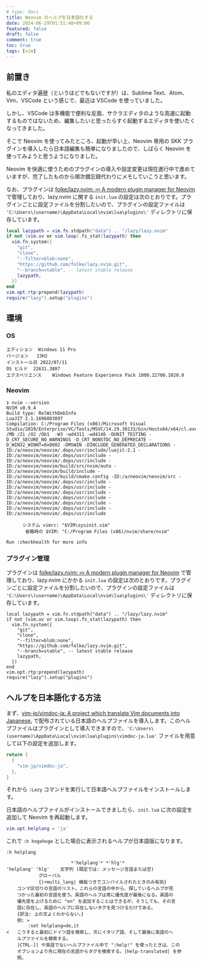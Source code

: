 ```yaml
---
# type: docs 
title: Neovim のヘルプを日本語化する
date: 2024-06-29T01:51:48+09:00
featured: false
draft: false
comment: true
toc: true
tags: [vim]
---
```


## 前置き

私のエディタ遍歴（というほどでもないですが）は、Sublime Text、Atom、Vim、VSCode という感じで、最近は VSCode を使っていました。

しかし、VSCode は多機能で便利な反面、サクラエディタのような高速に起動するものではないため、編集したいと思ったらすぐ起動するエディタを使いたくなってきました。

そこで Neovim を使ってみたところ、起動が早い上、Neovim 専用の SKK プラグインを導入したら日本語編集も簡単になりましたので、しばらく Neovim を使ってみようと思うようになりました。

Neovim を快適に使うためのプラグインの導入や設定変更は現在進行中で進めていますが、完了したものから順次備忘録代わりにメモしていこうと思います。

なお、プラグインは [folke/lazy.nvim: 💤 A modern plugin manager for Neovim](https://github.com/folke/lazy.nvim) で管理しており、lazy.nvim に関する `init.lua` の設定は次のとおりです。プラグインごとに設定ファイルを分割したいので、プラグインの設定ファイルは `'C:\Users\(username)\AppData\Local\nvim\lua\plugins\'` ディレクトリに保存しています。

```lua
local lazypath = vim.fn.stdpath("data") .. "/lazy/lazy.nvim"
if not (vim.uv or vim.loop).fs_stat(lazypath) then
  vim.fn.system({
    "git",
    "clone",
    "--filter=blob:none",
    "https://github.com/folke/lazy.nvim.git",
    "--branch=stable", -- latest stable release
    lazypath,
  })
end
vim.opt.rtp:prepend(lazypath)
require("lazy").setup("plugins")
```

## 環境

### OS

```
エディション	Windows 11 Pro
バージョン	23H2
インストール日	‎2022/‎07/‎11
OS ビルド	22631.3807
エクスペリエンス	Windows Feature Experience Pack 1000.22700.1020.0
```

### Neovim

```
❯ nvim --version
NVIM v0.9.4
Build type: RelWithDebInfo
LuaJIT 2.1.1696883897
Compilation: C:/Program Files (x86)/Microsoft Visual Studio/2019/Enterprise/VC/Tools/MSVC/14.29.30133/bin/Hostx64/x64/cl.exe /MD /Zi /O2 /Ob1  -W3 -wd4311 -wd4146 -DUNIT_TESTING -D_CRT_SECURE_NO_WARNINGS -D_CRT_NONSTDC_NO_DEPRECATE -D_WIN32_WINNT=0x0602 -DMSWIN -DINCLUDE_GENERATED_DECLARATIONS -ID:/a/neovim/neovim/.deps/usr/include/luajit-2.1 -ID:/a/neovim/neovim/.deps/usr/include -ID:/a/neovim/neovim/.deps/usr/include -ID:/a/neovim/neovim/build/src/nvim/auto -ID:/a/neovim/neovim/build/include -ID:/a/neovim/neovim/build/cmake.config -ID:/a/neovim/neovim/src -ID:/a/neovim/neovim/.deps/usr/include -ID:/a/neovim/neovim/.deps/usr/include -ID:/a/neovim/neovim/.deps/usr/include -ID:/a/neovim/neovim/.deps/usr/include -ID:/a/neovim/neovim/.deps/usr/include -ID:/a/neovim/neovim/.deps/usr/include -ID:/a/neovim/neovim/.deps/usr/include

      システム vimrc: "$VIM\sysinit.vim"
       省略時の $VIM: "C:/Program Files (x86)/nvim/share/nvim"

Run :checkhealth for more info
```

### プラグイン管理

プラグインは [folke/lazy.nvim: 💤 A modern plugin manager for Neovim](https://github.com/folke/lazy.nvim) で管理しており、lazy.nvim にかかる `init.lua` の設定は次のとおりです。プラグインごとに設定ファイルを分割したいので、プラグインの設定ファイルは `'C:\Users\(username)\AppData\Local\nvim\lua\plugins\'` ディレクトリに保存しています。

```
local lazypath = vim.fn.stdpath("data") .. "/lazy/lazy.nvim"
if not (vim.uv or vim.loop).fs_stat(lazypath) then
  vim.fn.system({
    "git",
    "clone",
    "--filter=blob:none",
    "https://github.com/folke/lazy.nvim.git",
    "--branch=stable", -- latest stable release
    lazypath,
  })
end
vim.opt.rtp:prepend(lazypath)
require("lazy").setup("plugins")
```

## ヘルプを日本語化する方法

まず、[vim-jp/vimdoc-ja: A project which translate Vim documents into Japanese.](https://github.com/vim-jp/vimdoc-ja) で配布されている日本語のヘルプファイルを導入します。このヘルプファイルはプラグインとして導入できますので、`'C:\Users\(username)\AppData\Local\nvim\lua\plugins\vimdoc-ja.lua'` ファイルを用意して以下の設定を追加します。

```lua
return {
  {
    "vim-jp/vimdoc-ja",
  },
}
```

それから `:Lazy` コマンドを実行して日本語ヘルプファイルをインストールします。

日本語のヘルプファイルがインストールできましたら、`init.lua` に次の設定を追加して Neovim を再起動します。

```lua
vim.opt.helplang = 'ja'
```

これで `:h hogehoge` とした場合に表示されるヘルプが日本語版になります。

```vim
:h helplang

						*'helplang'* *'hlg'*
'helplang' 'hlg'	文字列	(既定では: メッセージ言語または空)
			グローバル
			{|+multi_lang| 機能つきでコンパイルされたときのみ有効}
	コンマ区切りの言語のリスト。これらの言語の中から、探しているヘルプが見
	つかった最初の言語を使う。英語のヘルプは常に優先度が最後になる。英語の
	優先度を上げるために "en" を追加することはできるが、そうしても、その言
	語に存在し、英語のヘルプに存在しないタグを見つけるだけである。
	{訳注: 上の文よくわからない。}
	例: >
		:set helplang=de,it
<	こうすると最初にドイツ語を検索し、次にイタリア語、そして最後に英語のヘ
	ルプファイルを検索する。
	|CTRL-]| や英語でないヘルプファイル中で ":help!" を使ったときは、この
	オプションより先に現在の言語からタグを検索する。|help-translated| を参
	照。
```
